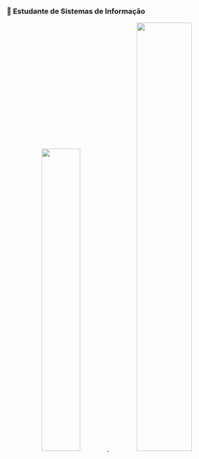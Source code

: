 ### 📓 Estudante de Sistemas de Informação

<div align="center">
  <a href="https://github.com/AndreRaye">
  <img width="42%" src="https://github-readme-stats.vercel.app/api?username=AndreRaye&show_icons=true&theme=blue-green&include_all_commits=true&count_private=true"/>
  <img width="50%" src="https://github-readme-stats.vercel.app/api/top-langs/?username=AndreRaye&layout=compact&langs_count=7&theme=blue-green"/>
</div>
